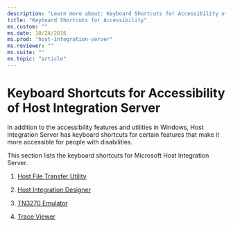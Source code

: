 ```yaml
---
description: "Learn more about: Keyboard Shortcuts for Accessibility of Host Integration Server"
title: "Keyboard Shortcuts for Accessibility"
ms.custom: ""
ms.date: 10/24/2016
ms.prod: "host-integration-server"
ms.reviewer: ""
ms.suite: ""
ms.topic: "article"
---
```

# Keyboard Shortcuts for Accessibility of Host Integration Server
In addition to the accessibility features and utilities in Windows, Host Integration Server has keyboard shortcuts for certain features that make it more accessible for people with disabilities.  
  
 This section lists the keyboard shortcuts for Microsoft Host Integration Server.  
  
1.  [Host File Transfer Utility](../install-and-config-guides/host-file-transfer-utility.md)  
  
2.  [Host Integration Designer](../install-and-config-guides/host-integration-designer.md)  
  
3.  [TN3270 Emulator](../install-and-config-guides/tn3270-emulator2.md)  
  
4.  [Trace Viewer](../install-and-config-guides/trace-viewer2.md)
